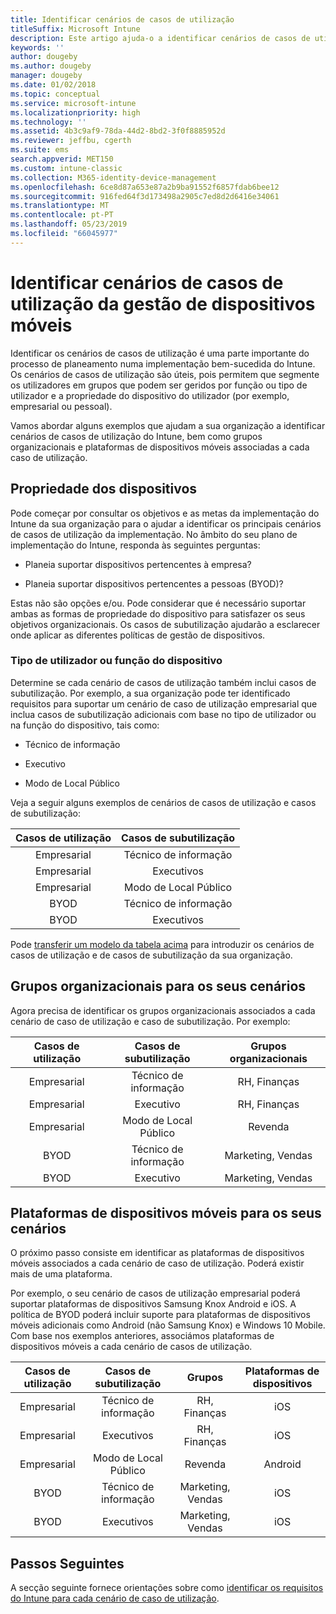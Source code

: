```yaml
---
title: Identificar cenários de casos de utilização
titleSuffix: Microsoft Intune
description: Este artigo ajuda-o a identificar cenários de casos de utilização e casos de subutilização para uma implementação do Microsoft Intune apenas na cloud.
keywords: ''
author: dougeby
ms.author: dougeby
manager: dougeby
ms.date: 01/02/2018
ms.topic: conceptual
ms.service: microsoft-intune
ms.localizationpriority: high
ms.technology: ''
ms.assetid: 4b3c9af9-78da-44d2-8bd2-3f0f8885952d
ms.reviewer: jeffbu, cgerth
ms.suite: ems
search.appverid: MET150
ms.custom: intune-classic
ms.collection: M365-identity-device-management
ms.openlocfilehash: 6ce8d87a653e87a2b9ba91552f6857fdab6bee12
ms.sourcegitcommit: 916fed64f3d173498a2905c7ed8d2d6416e34061
ms.translationtype: MT
ms.contentlocale: pt-PT
ms.lasthandoff: 05/23/2019
ms.locfileid: "66045977"
---
```

# <a name="identify-mobile-device-management-use-case-scenarios"></a>Identificar cenários de casos de utilização da gestão de dispositivos móveis

Identificar os cenários de casos de utilização é uma parte importante do processo de planeamento numa implementação bem-sucedida do Intune. Os cenários de casos de utilização são úteis, pois permitem que segmente os utilizadores em grupos que podem ser geridos por função ou tipo de utilizador e a propriedade do dispositivo do utilizador (por exemplo, empresarial ou pessoal).

Vamos abordar alguns exemplos que ajudam a sua organização a identificar cenários de casos de utilização do Intune, bem como grupos organizacionais e plataformas de dispositivos móveis associadas a cada caso de utilização.

## <a name="device-ownership"></a>Propriedade dos dispositivos
Pode começar por consultar os objetivos e as metas da implementação do Intune da sua organização para o ajudar a identificar os principais cenários de casos de utilização da implementação. No âmbito do seu plano de implementação do Intune, responda às seguintes perguntas:

-   Planeia suportar dispositivos pertencentes à empresa?

-   Planeia suportar dispositivos pertencentes a pessoas (BYOD)?

Estas não são opções e/ou. Pode considerar que é necessário suportar ambas as formas de propriedade do dispositivo para satisfazer os seus objetivos organizacionais. Os casos de subutilização ajudarão a esclarecer onde aplicar as diferentes políticas de gestão de dispositivos.

### <a name="user-type-or-device-role"></a>Tipo de utilizador ou função do dispositivo

Determine se cada cenário de casos de utilização também inclui casos de subutilização. Por exemplo, a sua organização pode ter identificado requisitos para suportar um cenário de caso de utilização empresarial que inclua casos de subutilização adicionais com base no tipo de utilizador ou na função do dispositivo, tais como:

-   Técnico de informação

-   Executivo

-   Modo de Local Público

Veja a seguir alguns exemplos de cenários de casos de utilização e casos de subutilização:

| **Casos de utilização** | **Casos de subutilização** |
|:---:|:---:|
| Empresarial | Técnico de informação |              
| Empresarial | Executivos |           
| Empresarial | Modo de Local Público |
| BYOD | Técnico de informação |           
| BYOD | Executivos |

Pode [transferir um modelo da tabela acima](https://gallery.technet.microsoft.com/Intune-deployment-planning-fae156c2?redir=0) para introduzir os cenários de casos de utilização e de casos de subutilização da sua organização.

## <a name="organizational-groups-for-your-scenarios"></a>Grupos organizacionais para os seus cenários

Agora precisa de identificar os grupos organizacionais associados a cada cenário de caso de utilização e caso de subutilização. Por exemplo:

| **Casos de utilização** | **Casos de subutilização** | **Grupos organizacionais** |
|:---:|:---:|:---:|
| Empresarial | Técnico de informação | RH, Finanças |               
| Empresarial | Executivo | RH, Finanças |            
| Empresarial | Modo de Local Público | Revenda |
| BYOD | Técnico de informação | Marketing, Vendas |            
| BYOD | Executivo | Marketing, Vendas |


## <a name="mobile-device-platforms-for-your-scenarios"></a>Plataformas de dispositivos móveis para os seus cenários

O próximo passo consiste em identificar as plataformas de dispositivos móveis associados a cada cenário de caso de utilização. Poderá existir mais de uma plataforma.

Por exemplo, o seu cenário de casos de utilização empresarial poderá suportar plataformas de dispositivos Samsung Knox Android e iOS. A política de BYOD poderá incluir suporte para plataformas de dispositivos móveis adicionais como Android (não Samsung Knox) e Windows 10 Mobile. Com base nos exemplos anteriores, associámos plataformas de dispositivos móveis a cada cenário de casos de utilização.

| **Casos de utilização** | **Casos de subutilização** | **Grupos** | **Plataformas de dispositivos** |   
|:---:|:---:|:---:|:---:|
| Empresarial | Técnico de informação | RH, Finanças | iOS |                                                           
| Empresarial | Executivos | RH, Finanças | iOS |                                                           
| Empresarial | Modo de Local Público | Revenda | Android |
| BYOD | Técnico de informação | Marketing, Vendas | iOS |                                                           
| BYOD | Executivos | Marketing, Vendas | iOS |

## <a name="next-steps"></a>Passos Seguintes

A secção seguinte fornece orientações sobre como [identificar os requisitos do Intune para cada cenário de caso de utilização](planning-guide-requirements.md).
